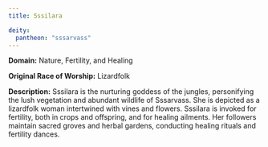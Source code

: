 ```yaml
---
title: Sssilara

deity: 
  pantheon: "sssarvass"
---
```


**Domain:** Nature, Fertility, and Healing

**Original Race of Worship:** Lizardfolk

**Description:** Sssilara is the nurturing goddess of the jungles, personifying the lush vegetation and abundant wildlife of Sssarvass. She is depicted as a lizardfolk woman intertwined with vines and flowers. Sssilara is invoked for fertility, both in crops and offspring, and for healing ailments. Her followers maintain sacred groves and herbal gardens, conducting healing rituals and fertility dances.

<!--more-->

